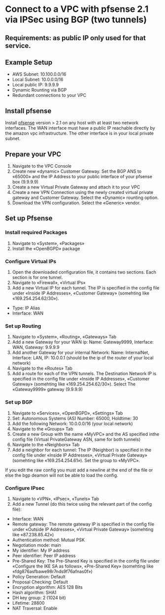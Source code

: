 # Connect to a VPC with pfsense 2.1 via IPSec using BGP (two tunnels)

## Requirements: as public IP only used for that service.

## Example Setup

- AWS Subnet: 10.100.0.0/16
- Local Subnet: 10.0.0.0/16
- Local public IP: 9.9.9.9
- Dynamic Rounting via BGP
- Redundant connections to your VPC


## Install pfsense

Install [pfsense](https://www.pfsense.org/) version > 2.1 on any host with at least two network interfaces. The WAN interface must have a public IP reachable directly by the amazon vpc infrastructure. The other interface is in your local private subnet.


## Prepare your VPC

1. Navigate to the VPC Console
2. Create new «dynamic» Customer Gateway. Set the BGP ANS to «65000» and the IP Address to your public interface of your pfsense box (9.9.9.9)
3. Create a new Virtual Private Gateway and attach it to your VPC
4. Create a new VPN Connection using the newly created virtual private gateway and Customer Gateway. Select the «Dynamic» rounting option.
5. Download the VPN configuration. Select the «Generic» vendor.

## Set up Pfsense

### Install required Packages

1. Navigate to «System», «Packages»
2. Install the «OpenBGPD» package


### Configure Virtual IPs

1. Open the downloaded configuration file, it contains two sections. Each section is for one tunnel. 
2. Navigate to «Firewall», «Virtual IPs»
3. Add a new Virtual IP for each tunnel. The IP is specified in the config file under «Inside IP Addresses», «Customer Gateway» (somehting like «169.254.254.62/30»). 
  - Type: IP Alias
  - Interface: WAN



### Set up Routing

1. Navigate to «System», «Routing», «Gateways» Tab
2. Add a new Gateway for your WAN ip: Name: Gateway9999, Interface: WAN, Gateway: 9.9.9.9
3. Add another Gateway for your internal Network: Name: InternalNet, Interface: LAN, IP: 10.0.0.1 (should be the ip of the router of your local network)
4. Navigate to the «Routes» Tab
5. Add a route for each of the VPN tunnels. The Destination Network IP is specified in the config file under «Inside IP Addresses», «Customer Gateway» (somehting like «169.254.254.62/30»). Select The «Gateway9999» gateway (9.9.9.9)


### Set up BGP

1. Navigate to «Services», «OpenBGPD», «Settings» Tab
2. Set: Autonomous Systems (AS) Number: 65000, Holdtime: 30
3. Add the following Network: 10.0.0.0/16 (your local network)
4. Navigate to the «Groups» Tab
5. Create a new Group with the name «MyVPC» and the AS specified inthe config file (Virtual PrivateGateway ASN, same for both tunnels)
4. Navigate to the «Neighbors» Tab
5. Add a neighbor for each tunnel: The IP (Neighbor) is specified in the config file under «Inside IP Addresses», «Virtual Private Gateway» (somehting like «169.254.254.61»). Set the group to «MyVPC».

If you edit the raw config you must add a newline at the end of the file or else the bgp deamon will not be able to load the config.



### Configure IPsec
1. Navigate to «VPN», «IPsec», «Tunels» Tab
2. Add a new Tunnel (do this twice using the relevant part of the config file):
  - Interface: WAN
  - Remote gateway: The remote gateway IP is specified in the config file under «Outside IP Addresses», «Virtual Private Gateway» (somehting like «87.238.85.42»)
  - Authentication method: Mutual PSK
  - Negotiation mode: main
  - My identifier: My IP address
  - Peer identifier: Peer IP address
  - Pre-Shared Key: The Pre-Shared Key is specified in the config file under «Configure the IKE SA as follows», «Pre-Shared Key» (somehting like «fdg876asfbawe98r7nds9f76afnas0f»)
  - Policy Generation: Default
  - Proposal Checking: Default
  - Encryption algorithm: AES 128 Bits
  - Hash algorithm: SHA1
  - DH key group: 2 (1024 bit)
  - Lifetime: 28800
  - NAT Traversal: Enable






